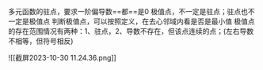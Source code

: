 多元函数的驻点，要求一阶偏导数==都==是0
极值点，不一定是驻点；驻点也不一定是极值点
判断极值点，可以按照定义，在去心邻域内看是否是最小值
极值点的存在范围情况有两种：1、驻点，2、导数不存在，但该点连续的点；(左右导数不相等，但符号相反)

![[截屏2023-10-30 11.24.36.png]]